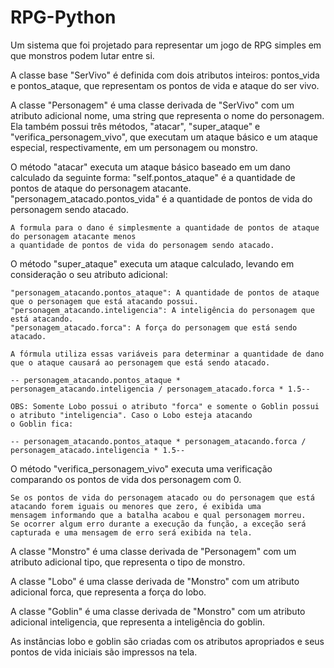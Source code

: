 # RPG-Python

Um sistema que foi projetado para representar um jogo de RPG simples em que monstros podem lutar entre si.

A classe base "SerVivo" é definida com dois atributos inteiros: pontos_vida e pontos_ataque, que representam os pontos de vida e ataque do ser vivo.

A classe "Personagem" é uma classe derivada de "SerVivo" com um atributo adicional nome, uma string que representa o nome do personagem. Ela também possui três métodos, "atacar", "super_ataque" e "verifica_personagem_vivo", que executam um ataque básico e um ataque especial, respectivamente, em um personagem 
ou monstro.

O método "atacar" executa um ataque básico baseado em um dano calculado da seguinte forma:
	"self.pontos_ataque" é a quantidade de pontos de ataque do personagem atacante.
	"personagem_atacado.pontos_vida" é a quantidade de pontos de vida do personagem sendo atacado.

	A formula para o dano é simplesmente a quantidade de pontos de ataque do personagem atacante menos
	a quantidade de pontos de vida do personagem sendo atacado.
	

O método "super_ataque" executa um ataque calculado, levando em consideração o seu atributo adicional:
	
	"personagem_atacando.pontos_ataque": A quantidade de pontos de ataque que o personagem que está atacando possui.
	"personagem_atacando.inteligencia": A inteligência do personagem que está atacando.
	"personagem_atacado.forca": A força do personagem que está sendo atacado.
	
	A fórmula utiliza essas variáveis para determinar a quantidade de dano que o ataque causará ao personagem que está sendo atacado.

	-- personagem_atacando.pontos_ataque * personagem_atacando.inteligencia / personagem_atacado.forca * 1.5--

	OBS: Somente Lobo possui o atributo "forca" e somente o Goblin possui o atributo "inteligencia". Caso o Lobo esteja atacando 
	o Goblin fica:
	
	-- personagem_atacando.pontos_ataque * personagem_atacando.forca / personagem_atacado.inteligencia * 1.5--

O método "verifica_personagem_vivo" executa uma verificação comparando os pontos de vida dos personagem com 0. 

	Se os pontos de vida do personagem atacado ou do personagem que está atacando forem iguais ou menores que zero, é exibida uma 
	mensagem informando que a batalha acabou e qual personagem morreu.
	Se ocorrer algum erro durante a execução da função, a exceção será capturada e uma mensagem de erro será exibida na tela.

A classe "Monstro" é uma classe derivada de "Personagem" com um atributo adicional tipo, que representa o tipo de monstro.

A classe "Lobo" é uma classe derivada de "Monstro" com um atributo adicional forca, que representa a força do lobo.

A classe "Goblin" é uma classe derivada de "Monstro" com um atributo adicional inteligencia, que representa a inteligência do goblin.

As instâncias lobo e goblin são criadas com os atributos apropriados e seus pontos de vida iniciais são impressos na tela.
